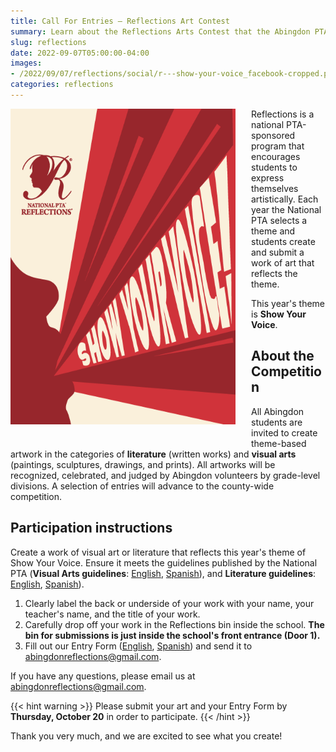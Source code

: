 ```yaml
--- 
title: Call For Entries — Reflections Art Contest
summary: Learn about the Reflections Arts Contest that the Abingdon PTA is organizing this fall.
slug: reflections
date: 2022-09-07T05:00:00-04:00
images:
- /2022/09/07/reflections/social/r---show-your-voice_facebook-cropped.png
categories: reflections
---
```


<style type="text/css">
    .flyer {
        float: left;
        padding-right: 25px;
        padding-bottom: 25px;
    }
</style>

<img src="social/r---show-your-voice_facebook-cropped.png" alt="Reflections Call for Entries flyer" width="360" height="505" class="flyer" >

Reflections is a national PTA-sponsored program that encourages students to express themselves artistically. Each year the National PTA selects a theme and students create and submit a work of art that reflects the theme.

This year's theme is **Show Your Voice**.

## About the Competition

All Abingdon students are invited to create theme-based artwork in the categories of **literature** (written works) and **visual arts** (paintings, sculptures, drawings, and prints). All artworks will be recognized, celebrated, and judged by Abingdon volunteers by grade-level divisions. A selection of entries will advance to the county-wide competition.

## Participation instructions

Create a work of visual art or literature that reflects this year's theme of Show Your Voice. Ensure it meets the guidelines published by the National PTA (**Visual Arts guidelines**: [English](guides/English/visual-arts-category-guidelines_reflections.pdf), [Spanish](guides/Spanish/visual-arts-cat-guidelines_reflections-es.pdf)), and **Literature guidelines**: [English](guides/English/literature-category-guidelines_reflections.pdf), [Spanish](guides/Spanish/literature-cat-guidelines_reflections-es.pdf)).

1. Clearly label the back or underside of your work with your name, your teacher's name, and the title of your work.
1. Carefully drop off your work in the Reflections bin inside the school. **The bin for submissions is just inside the school's front entrance (Door 1).**
1. Fill out our Entry Form ([English](forms/fillable-form_local-leader.pdf), [Spanish](forms/fillable-form_local-leader---es.pdf)) and send it to abingdonreflections@gmail.com.

If you have any questions, please email us at abingdonreflections@gmail.com.

{{< hint warning >}}
Please submit your art and your Entry Form by **Thursday, October 20** in order to participate.
{{< /hint >}}

Thank you very much, and we are excited to see what you create!